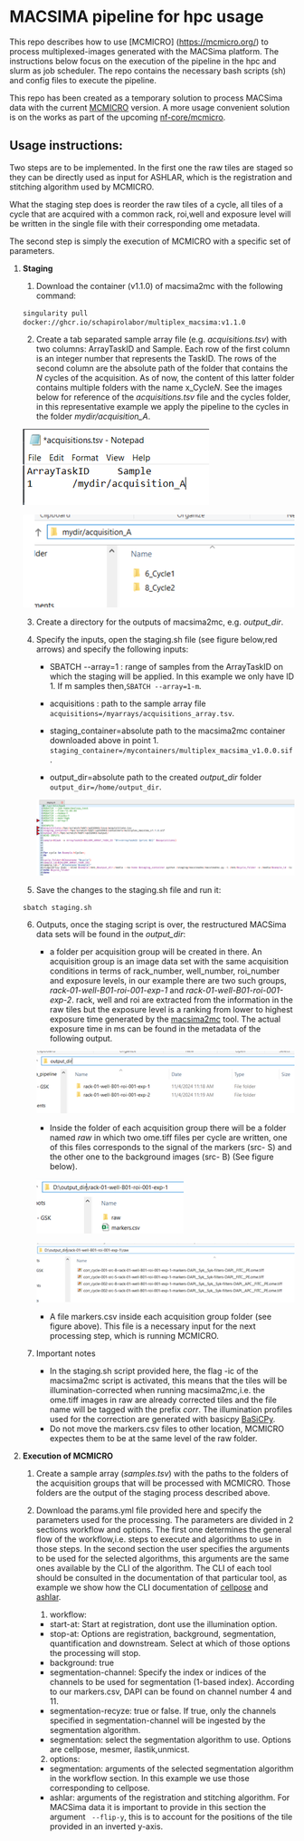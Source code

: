 # MACSIMA pipeline for hpc usage
This repo describes how to use [MCMICRO] (https://mcmicro.org/) to process multiplexed-images generated with the MACSima platform.  The instructions below focus on the execution of the pipeline in the hpc and slurm as job scheduler.
The repo contains the necessary bash scripts (sh) and config files to execute the pipeline.

This repo has been created as a temporary solution to process MACSima data with the current [MCMICRO](https://mcmicro.org/) version.  A more usage convenient solution is on the works as part of the upcoming [nf-core/mcmicro](https://nf-co.re/mcmicro/dev).

## Usage instructions:
Two steps are to be implemented. In the first one the raw tiles are staged so they can be directly used as input for ASHLAR, which is the registration and stitching algorithm used by MCMICRO. 

What the staging step does is reorder the raw tiles of a cycle, all tiles of a cycle that are acquired with a common rack, roi,well and exposure level will be written in the single file with their corresponding ome metadata.  

The second step is simply the execution of MCMICRO with a specific set of parameters.

1. **Staging**

    1. Download the container (v1.1.0) of macsima2mc  with the following command:
    ``` 
    singularity pull docker://ghcr.io/schapirolabor/multiplex_macsima:v1.1.0 
    ```

    2. Create a tab separated sample array file (e.g. *acquisitions.tsv*) with two columns: ArrayTaskID and Sample.  Each row of the first column is an integer number that represents the TaskID.  The rows of the second column are the absolute path of the folder that contains the *N* cycles of the acquisition.  As of now, the content of this latter folder contains multiple folders with the name x_Cycle*N*.  See the images below for reference of the *acquisitions.tsv* file and the cycles folder, in this representative example we apply the pipeline to the cycles in the folder *mydir/acquisition_A*.

    ![Screenshot of the sample array file](https://github.com/SchapiroLabor/macsima_pipeline/blob/main/figs/sample_array_tsv_example.PNG)

    ![Screenshot of cycles inside acquisition_A](https://github.com/SchapiroLabor/macsima_pipeline/blob/main/figs/acquisition_A.png?raw=true)


    3. Create a directory for the outputs of macsima2mc, e.g. *output_dir*. 

    4. Specify the inputs, open the staging.sh file (see figure below,red arrows) and specify the following inputs:

        - SBATCH --array=1 : range of samples from the ArrayTaskID on which the staging will be applied.  In this example we only have ID 1. If m samples then,```SBATCH --array=1-m```.

        - acquisitions : path to the sample array file ```acquisitions=/myarrays/acquisitions_array.tsv```.

        - staging_container=absolute path to the macsima2mc container downloaded above in point 1.``` staging_container=/mycontainers/multiplex_macsima_v1.0.0.sif```.
        - output_dir=absolute path to the created *output_dir* folder ```output_dir=/home/output_dir```.

        ![Screenshot of staging.sh](https://github.com/SchapiroLabor/macsima_pipeline/blob/main/figs/staging_sh_screenshot.PNG)

    5. Save the changes to the staging.sh file and run it:
    ``` 
    sbatch staging.sh
    ``` 
    6. Outputs, once the staging script is over, the restructured MACSima data sets will be found in the *output_dir*:

        - a folder per acquisition group will be created in there.  An acquisition group is an image data set with the same acquisition conditions in terms of rack_number, well_number, roi_number and exposure levels,  in our example there are two such groups, *rack-01-well-B01-roi-001-exp-1* and *rack-01-well-B01-roi-001-exp-2*.  rack, well and roi are extracted from the information in the raw tiles but the exposure level is a ranking from lower to highest exposure time generated by the [macsima2mc](https://github.com/SchapiroLabor/multiplex_macsima/tree/main/macsima2mc) tool.  The actual exposure time in ms can be found in the metadata of the following output.

        ![Screenshot of output_dir content](https://github.com/SchapiroLabor/macsima_pipeline/blob/main/figs/output_dir.png)
        
        - Inside the folder of each acquisition group there will be a folder named *raw* in which  two ome.tiff files per cycle are written, one of this files corresponds to the signal of the markers (src- S) and the other one to the background images (src- B) (See figure below).

        ![Screenshot of acquisition group content](https://github.com/SchapiroLabor/macsima_pipeline/blob/main/figs/raw_folder.PNG)

        ![Screenshot of acquisition raw content](https://github.com/SchapiroLabor/macsima_pipeline/blob/main/figs/raw_content.png)

        - A file markers.csv inside each acquisition group folder (see figure above).  This file is a necessary input for the next processing step, which is running MCMICRO.

    7. Important notes

        - In the staging.sh script provided here, the flag -ic of the macsima2mc script is activated, this means that the tiles will be illumination-corrected when running macsima2mc,i.e. the ome.tiff images in raw are already corrected tiles and the file name will be tagged with the prefix *corr*.  The illumination profiles used for the correction are generated with basicpy [BaSiCPy](https://pypi.org/project/BaSiCPy/).
        - Do not move the markers.csv files to other location, MCMICRO expectes them to be at the same level of the raw folder. 


2. **Execution of MCMICRO**

    1. Create a sample array (*samples.tsv*) with the paths to the folders of the acquisition groups that will be processed with MCMICRO.  Those folders are the output of the staging process described above.

    2. Download the params.yml file provided here and specify the parameters used for the processing.  The parameters are divided in 2 sections workflow and options.  The first one determines the general flow of the workflow,i.e.  steps to execute and algorithms to use in those steps. 
    In the second section the user specifies the arguments to be used for the selected algorithms, this arguments are the same ones available by the CLI of the algorithm.  The CLI of each tool should be consulted in the documentation of that particular tool, as example we show how the CLI documentation of [cellpose](https://cellpose.readthedocs.io/en/latest/cli.html) and [ashlar](https://github.com/labsyspharm/ashlar?search=1).

        1. workflow: 

        - start-at: Start at registration, dont use the illumination option.
        - stop-at: Options are registration, background, segmentation, quantification and downstream.  Select at which of those options the processing will stop.
        - background: true 
        - segmentation-channel: Specify the index or indices of the channels to be used for segmentation (1-based index).  According to our markers.csv, DAPI can be found on channel number 4 and 11.
        - segmentation-recyze: true or false.  If true, only the channels specified in segmentation-channel will be ingested by the segmentation algorithm.
        - segmentation: select the segmentation algorithm to use.  Options are cellpose, mesmer, ilastik,unmicst.
       
        2. options:

        - segmentation: arguments of the selected segmentation algorithm in the workflow section.  In this example we use those corresponding to cellpose.
        - ashlar: arguments of the registration and stitching algorithm.  For MACSima data it is important to provide in this section the argument  ``` --flip-y```, this is to account for the positions of the tile provided in an inverted y-axis.




    





